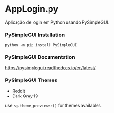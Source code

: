 # AppLogin.py

Aplicação de login em Python usando PySimpleGUI. 

### PySimpleGUI Installation

``python -m pip install PySimpleGUI``

### PySimpleGUI Documentation

https://pysimplegui.readthedocs.io/en/latest/

### PySimpleGUI Themes

- Reddit
- Dark Grey 13

use ``sg.theme_previewer()`` for themes availables
